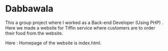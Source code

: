 # Dabbawala

This a group project where I worked as a Back-end Developer (Using PHP) . Here we made a website for Tiffin service
where customers are to order their food from the website.

Here : Homepage of the website is index.html.
